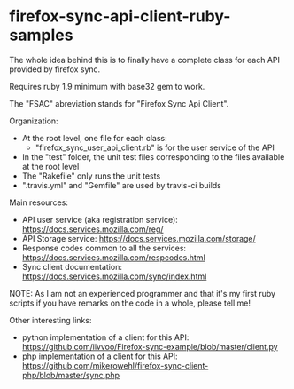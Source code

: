 firefox-sync-api-client-ruby-samples
====================================

The whole idea behind this is to finally have a complete class
for each API provided by firefox sync.

Requires ruby 1.9 minimum with base32 gem to work.

The "FSAC" abreviation stands for "Firefox Sync Api Client".

Organization:
 * At the root level, one file for each class:
    * "firefox_sync_user_api_client.rb" is for the user service of the API
 * In the "test" folder, the unit test files corresponding to the files 
   available at the root level
 * The "Rakefile" only runs the unit tests
 * ".travis.yml" and "Gemfile" are used by travis-ci builds


Main resources:
 * API user service (aka registration service): https://docs.services.mozilla.com/reg/
 * API Storage service: https://docs.services.mozilla.com/storage/
 * Response codes common to all the services: https://docs.services.mozilla.com/respcodes.html
 * Sync client documentation: https://docs.services.mozilla.com/sync/index.html


NOTE:
As I am not an experienced programmer and that it's my first ruby scripts
if you have remarks on the code in a whole, please tell me!


Other interesting links:
 * python implementation of a client for this API: https://github.com/iivvoo/Firefox-sync-example/blob/master/client.py
 * php implementation of a client for this API: https://github.com/mikerowehl/firefox-sync-client-php/blob/master/sync.php


